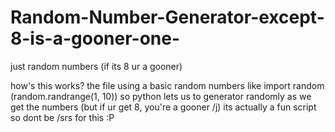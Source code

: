 # Random-Number-Generator-except-8-is-a-gooner-one-
just random numbers (if its 8 ur a gooner)

how's this works?
the file using a basic random numbers like import random (random.randrange(1, 10))
so python lets us to generator randomly as we get the numbers (but if ur get 8, you're a gooner /j)
its actually a fun script so dont be /srs for this :P
